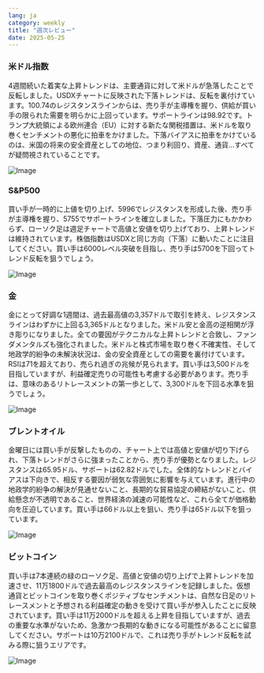 ```yaml
---
lang: ja
category: weekly
title: "週次レビュー"
date: 2025-05-25
---
```


### 米ドル指数

4週間続いた着実な上昇トレンドは、主要通貨に対して米ドルが急落したことで反転しました。USDXチャートに反映された下落トレンドは、反転を裏付けています。100.74のレジスタンスラインからは、売り手が主導権を握り、供給が買い手の限られた需要を明らかに上回っています。サポートラインは98.92です。トランプ大統領による欧州連合（EU）に対する新たな関税措置は、米ドルを取り巻くセンチメントの悪化に拍車をかけました。下落バイアスに拍車をかけているのは、米国の将来の安全資産としての地位、つまり利回り、資産、通貨…すべてが疑問視されていることです。

![Image](https://markleighedu.github.io/img/May-2025/25-May-2025/usdindex.jpg)

### S&P500

買い手が一時的に上値を切り上げ、5996でレジスタンスを形成した後、売り手が主導権を握り、5755でサポートラインを確立しました。下落圧力にもかかわらず、ローソク足は週足チャートで高値と安値を切り上げており、上昇トレンドは維持されています。株価指数はUSDXと同じ方向（下落）に動いたことに注目してください。買い手は6000レベル突破を目指し、売り手は5700を下回ってトレンド反転を狙うでしょう。

![Image](https://markleighedu.github.io/img/May-2025/25-May-2025/sp500.jpg)

### 金

金にとって好調な1週間は、過去最高値の3,357ドルで取引を終え、レジスタンスラインはわずかに上回る3,365ドルとなりました。米ドル安と金高の逆相関が浮き彫りになりました。全ての要因がテクニカルな上昇トレンドと合致し、ファンダメンタルズも強化されました。米ドルと株式市場を取り巻く不確実性、そして地政学的紛争の未解決状況は、金の安全資産としての需要を裏付けています。RSIは71を超えており、売られ過ぎの兆候が見られます。買い手は3,500ドルを目指していますが、利益確定売りの可能性も考慮する必要があります。売り手は、意味のあるリトレースメントの第一歩として、3,300ドルを下回る水準を狙うでしょう。

![Image](https://markleighedu.github.io/img/May-2025/25-May-2025/gold.jpg)

### ブレントオイル

金曜日には買い手が反撃したものの、チャート上では高値と安値が切り下げられ、下落トレンドがさらに強まったことから、売り手が優勢となりました。レジスタンスは65.95ドル、サポートは62.82ドルでした。全体的なトレンドとバイアスは下向きで、相反する要因が弱気な雰囲気に影響を与えています。進行中の地政学的紛争の解決が見通せないこと、長期的な貿易協定の締結がないこと、供給懸念が不透明であること、世界経済の減速の可能性など、これら全てが価格動向を圧迫しています。買い手は66ドル以上を狙い、売り手は65ドル以下を狙っています。

![Image](https://markleighedu.github.io/img/May-2025/25-May-2025/brentoil.jpg)

### ビットコイン

買い手は7本連続の緑のローソク足、高値と安値の切り上げで上昇トレンドを加速させ、11万1800ドルで過去最高のレジスタンスラインを記録しました。仮想通貨とビットコインを取り巻くポジティブなセンチメントは、自然な日足のリトレースメントと予想される利益確定の動きを受けて買い手が参入したことに反映されています。買い手は11万2000ドルを超える上昇を目指していますが、過去の重要な水準がないため、急激かつ長期的な動きになる可能性があることに留意してください。サポートは10万2100ドルで、これは売り手がトレンド反転を試みる際に狙うエリアです。

![Image](https://markleighedu.github.io/img/May-2025/25-May-2025/bitcoin.jpg)

